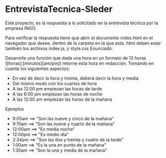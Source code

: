 # EntrevistaTecnica-Sleder

Este proyecto, es la respuesta a lo solicitado en la entrevista técnica por la empresa INGO.

Para verificar la respuesta tiene que abrir el documento index.html en el navegador que desee.
dentro de la carpeta en la que esta .html deben estar también los archivos index.js, y style.css
Enunciado:

Desarrolle una función que dada una hora en un formato de 12 horas ([horas]:[minutos][am/pm]) retorne esta hora en redacción. Tomando en cuenta los siguientes aspectos:

* En vez de decir la hora y treinta, deberá decir la hora y media   
* Del mismo modo con los cuartos de hora            
* A las 12:00 pm empiezan las horas de tarde      
* A las 6:00 pm empiezan las horas de noche       
* A las 12:00 am empiezan las horas de la mañana

Ejemplos

* 9:05am ==> "Son las nueve y cinco de la mañana"
* 9:15am ==> "Son las nueve y cuarto de la mañana"
* 12:00am ==> "Es media noche"
* 12:00pm ==> "Es medio día"
* 2:34pm ==> "Son las dos y treinta y cuatro de la tarde"
* 1:00am ==> "Es la una en punto de la mañana"
* 1:30am ==> "Son la una y media de la mañana"
